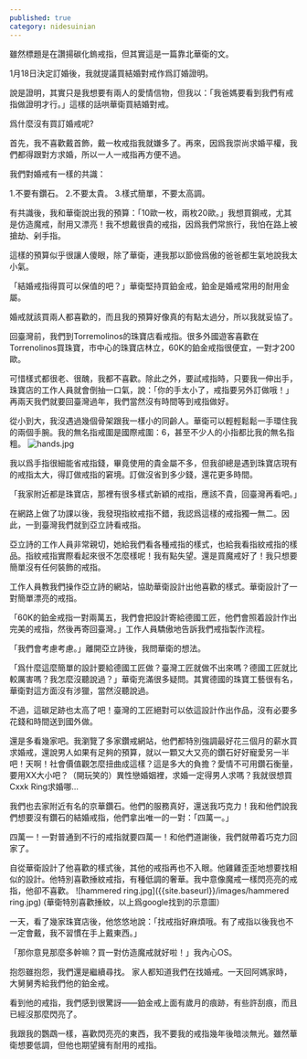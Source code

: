 ```yaml
---
published: true
category: nidesuinian
---
```

雖然標題是在讚揚碳化鎢戒指，但其實這是一篇靠北華衛的文。

1月18日決定訂婚後，我就提議買結婚對戒作爲訂婚證明。

說是證明，其實只是我想要有兩人的愛情信物，但我以：「我爸媽要看到我們有戒指做證明才行。」這樣的話哄華衛買結婚對戒。

爲什麼沒有買訂婚戒呢?

首先，我不喜歡戴首飾，戴一枚戒指我就嫌多了。再來，因爲我崇尚求婚平權，我們都得跟對方求婚，所以一人一戒指再方便不過。

我們對婚戒有一樣的共識：

1.不要有鑽石。
2.不要太貴。
3.樣式簡單，不要太高調。

有共識後，我和華衛說出我的預算：「10歐一枚，兩枚20歐。」我想買鋼戒，尤其是仿造魔戒，耐用又漂亮！我不想戴很貴的戒指，因爲我們常旅行，我怕在路上被搶劫、剁手指。

這樣的預算似乎很讓人傻眼，除了華衛，連我那以節儉爲傲的爸爸都生氣地說我太小氣。

「結婚戒指得買可以保值的吧？」華衛堅持買鉑金戒，鉑金是婚戒常用的耐用金屬。

婚戒就該買兩人都喜歡的，而且我的預算好像真的有點太過分，所以我就妥協了。

回臺灣前，我們到Torremolinos的珠寶店看戒指。很多外國遊客喜歡在Torrenolinos買珠寶，市中心的珠寶店林立，60K的鉑金戒指很便宜，一對才200歐。

可惜樣式都很老、很醜，我都不喜歡。除此之外，要試戒指時，只要我一伸出手，珠寶店的工作人員就會倒抽一口氣，說：「你的手太小了，戒指要另外訂做哦！」再兩天我們就要回臺灣過年，我們當然沒有時間等到戒指做好。

從小到大，我沒遇過幾個骨架跟我一樣小的同齡人。華衛可以輕輕鬆鬆一手環住我的兩個手腕。我的無名指戒圍是國際戒圍：6，甚至不少人的小指都比我的無名指粗。
![hands.jpg]({{site.baseurl}}/images/hands.jpg)

我以爲手指很細能省戒指錢，畢竟使用的貴金屬不多，但我卻總是遇到珠寶店現有的戒指太大，得訂做戒指的窘境。訂做沒省到多少錢，還花更多時間。

「我家附近都是珠寶店，那裡有很多樣式新穎的戒指，應該不貴，回臺灣再看吧。」

在網路上做了功課以後，我發現指紋戒指不錯，我認爲這樣的戒指獨一無二。因此，一到臺灣我們就到亞立詩看戒指。

亞立詩的工作人員非常親切，她給我們看各種戒指的樣式，也給我看指紋戒指的樣品。指紋戒指實際看起來很不怎麼樣呢！我有點失望。還是買魔戒好了！我只想要簡單沒有任何裝飾的戒指。

工作人員教我們操作亞立詩的網站，協助華衛設計出他喜歡的樣式。華衛設計了一對簡單漂亮的戒指。

「60K的鉑金戒指一對兩萬五，我們會把設計寄給德國工匠，他們會照着設計作出完美的戒指，然後再寄回臺灣。」工作人員驕傲地告訴我們戒指製作流程。

「我們會考慮考慮。」離開亞立詩後，我問華衛的想法。

「爲什麼這麼簡單的設計要給德國工匠做？臺灣工匠就做不出來嗎？德國工匠就比較厲害嗎？我怎麼沒聽說過？」華衛充滿很多疑問。其實德國的珠寶工藝很有名，華衛對這方面沒有涉獵，當然沒聽說過。

不過，這碳足跡也太高了吧！臺灣的工匠絕對可以依這設計作出作品，沒有必要多花錢和時間送到國外做。

還是多看幾家吧。我瀏覽了多家鑽戒網站，他們都特別強調最好花三個月的薪水買求婚戒，還說男人如果有足夠的預算，就以一顆又大又亮的鑽石好好寵愛另一半吧！天啊！社會價值觀怎麼扭曲成這樣？這是多大的負擔？愛情不可用鑽石衡量，要用XX大小吧？（開玩笑的）異性戀婚姻裡，求婚一定得男人求嗎？我就很想買Cxxk Ring求婚哪...

我們也去家附近有名的京華鑽石。他們的服務真好，還送我巧克力！我和他們說我們想要沒有鑽石的結婚戒指，他們拿出唯一的一對：「四萬一。」

四萬一！一對普通到不行的戒指就要四萬一！和他們道謝後，我們就帶着巧克力回家了。

自從華衛設計了他喜歡的樣式後，其他的戒指再也不入眼。他雞雞歪歪地想要找相似的設計。他特別喜歡捶紋戒指，有種低調的奢華。我中意像魔戒一樣閃亮亮的戒指，他卻不喜歡。
![hammered ring.jpg]({{site.baseurl}}/images/hammered ring.jpg)
(華衛特別喜歡捶紋，以上爲google找到的示意圖）


一天，看了幾家珠寶店後，他悠悠地說：「找戒指好麻煩哦。有了戒指以後我也不一定會戴，我不習慣在手上戴東西。」

「那你意見那麼多幹嘛？買一對仿造魔戒就好啦！」我內心OS。

抱怨雖抱怨，我們還是繼續尋找。
家人都知道我們在找婚戒。一天回阿媽家時，大舅舅秀給我們他的鉑金戒。

看到他的戒指，我們感到很驚訝——鉑金戒上面有歲月的痕跡，有些許刮痕，而且已經沒那麼閃亮了。

我跟我的鸚鵡一樣，喜歡閃亮亮的東西，我不要我的戒指幾年後暗淡無光。雖然華衛想要低調，但他也期望擁有耐用的戒指。
